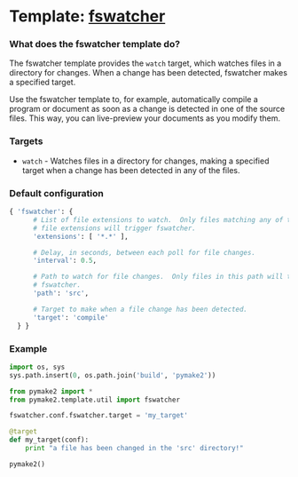 # Template: [fswatcher](/src/pymake2/template/util/fswatcher.py)

### What does the fswatcher template do?

The fswatcher template provides the `watch` target, which watches files in a
directory for changes. When a change has been detected, fswatcher makes a
specified target.

Use the fswatcher template to, for example, automatically compile a program or
document as soon as a change is detected in one of the source files. This way,
you can live-preview your documents as you modify them.

### Targets

* `watch` - Watches files in a directory for changes, making a specified target when a change has been detected in any of the files.

### Default configuration

```python
{ 'fswatcher': {
      # List of file extensions to watch.  Only files matching any of the
      # file extensions will trigger fswatcher.
      'extensions': [ '*.*' ],

      # Delay, in seconds, between each poll for file changes.
      'interval': 0.5,

      # Path to watch for file changes.  Only files in this path will trigger
      # fswatcher.
      'path': 'src',

      # Target to make when a file change has been detected.
      'target': 'compile'
  } }
```

### Example

```python
import os, sys
sys.path.insert(0, os.path.join('build', 'pymake2'))

from pymake2 import *
from pymake2.template.util import fswatcher

fswatcher.conf.fswatcher.target = 'my_target'

@target
def my_target(conf):
    print "a file has been changed in the 'src' directory!"

pymake2()
```